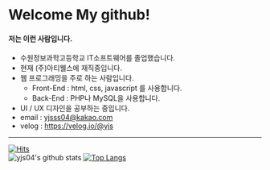 # Welcome My github!

#### 저는 이런 사람입니다.
- 수원정보과학고등학교 IT소프트웨어를 졸업했습니다.
- 현재 (주)아티웰스에 재직중입니다.
- 웹 프로그래밍을 주로 하는 사람입니다.
  * Front-End : html, css, javascript 를 사용합니다.
  * Back-End : PHP나 MySQL을 사용합니다.
- UI / UX 디자인을 공부하는 중입니다.
- email : yjsss04@kakao.com
- velog : https://velog.io/@yjs

***
[![Hits](https://hits.seeyoufarm.com/api/count/incr/badge.svg?url=https%3A%2F%2Fgithub.com%2Fyjs04%2Fhit-counter&count_bg=%2379C83D&title_bg=%23555555&icon=&icon_color=%23E7E7E7&title=hits&edge_flat=false)](https://hits.seeyoufarm.com)<br>
![yjs04's github stats](https://github-readme-stats.vercel.app/api?username=yjs04&show_icons=true)
[![Top Langs](https://github-readme-stats.vercel.app/api/top-langs/?username=yjs04&layout=compact)](https://github.com/anuraghazra/github-readme-stats)
